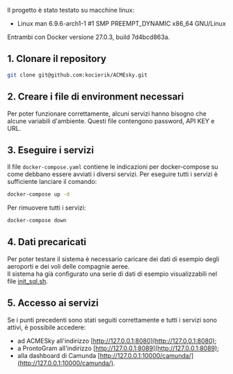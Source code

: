 Il progetto è stato testato su macchine linux:
- Linux man 6.9.6-arch1-1 #1 SMP PREEMPT_DYNAMIC x86_64 GNU/Linux

Entrambi con Docker versione 27.0.3, build 7d4bcd863a.

## 1. Clonare il repository

```bash
git clone git@github.com:kocierik/ACMEsky.git
```

## 2. Creare i file di environment necessari
Per poter funzionare correttamente, alcuni servizi hanno bisogno che alcune variabili d'ambiente. Questi file contengono password, API KEY e URL.

## 3. Eseguire i servizi
Il file `docker-compose.yaml` contiene le indicazioni per docker-compose su come debbano essere avviati i diversi servizi.
Per eseguire tutti i servizi è sufficiente lanciare il comando:
```bash
docker-compose up -d
```
Per rimuovere tutti i servizi:

```bash
docker-compose down
```

## 4. Dati precaricati
Per poter testare il sistema è necessario caricare dei dati di esempio degli aeroporti e dei voli delle compagnie aeree.  
Il sistema ha già configurato una serie di dati di esempio visualizzabili nel file [init_sql.sh](https://github.com/kocierik/ACMEsky/tree/main/src/airlineService/data/init_sql.sh).

## 5. Accesso ai servizi
Se i punti precedenti sono stati seguiti correttamente e tutti i servizi sono attivi, è possibile accedere:

- ad ACMESky all'indirizzo [http://127.0.0.1:8080](http://127.0.0.1:8080);
- a ProntoGram all'indirizzo [http://127.0.0.1:8089](http://127.0.0.1:8089);
- alla dashboard di Camunda [http://127.0.0.1:10000/camunda/](http://127.0.0.1:10000/camunda/).